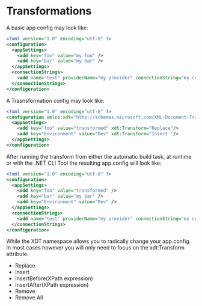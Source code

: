 # Transformations

A basic app config may look like:

```xml
<?xml version="1.0" encoding="utf-8" ?>
<configuration>
  <appSettings>
    <add key="foo" value="my foo" />
    <add key="bar" value="my bar" />
  </appSettings>
  <connectionStrings>
    <add name="test" providerName="my provider" connectionString="my connection string"/>
  </connectionStrings>
</configuration>
```

A Trasnsformation config may look like:

```xml
<?xml version="1.0" encoding="utf-8" ?>
<configuration xmlns:xdt="http://schemas.microsoft.com/XML-Document-Transform">
  <appSettings>
    <add key="foo" value="transformed" xdt:Transform="Replace"/>
    <add key="Environment" value="Dev" xdt:Transform="Insert "/>
  </appSettings>
</configuration>
```

After running the transform from either the automatic build task, at runtime or with the .NET CLI Tool the resulting app.config will look like:

```xml
<?xml version="1.0" encoding="utf-8" ?>
<configuration>
  <appSettings>
    <add key="foo" value="transformed" />
    <add key="bar" value="my bar" />
    <add key="Environment" value="Dev" />
  </appSettings>
  <connectionStrings>
    <add name="test" providerName="my provider" connectionString="my connection string"/>
  </connectionStrings>
</configuration>
```

While the XDT namespace allows you to radically change your app.config. In most cases however you will only need to focus on the xdt:Transform attribute.

- Replace
- Insert
- InsertBefore(XPath expression)
- InsertAfter(XPath expression)
- Remove
- Remove All